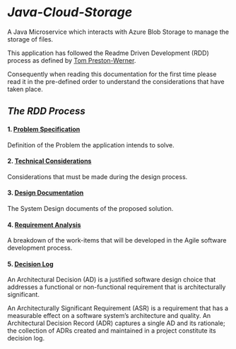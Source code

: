 # ___Java-Cloud-Storage___
A Java Microservice which interacts with Azure Blob Storage to manage the storage of files.

This application has followed the Readme Driven Development (RDD) process as defined by [Tom Preston-Werner](https://tom.preston-werner.com/2010/08/23/readme-driven-development.html).

Consequently when reading this documentation for the first time please read it in the pre-defined order to understand the considerations that have taken place.

## ___The RDD Process___

#### 1. [Problem Specification](./docs/pages/problemSpecification.md)
Definition of the Problem the application intends to solve.

#### 2. [Technical Considerations](./docs/pages/technicalConsiderations.md)
Considerations that must be made during the design process.

#### 3. [Design Documentation](./docs/pages/designDocumentation.md)
The System Design documents of the proposed solution.
#### 4. [Requirement Analysis](./docs/pages/requirementAnalysis.md)
A breakdown of the work-items that will be developed in the Agile software development process.

#### 5. [Decision Log](./docs/pages/architectureDesignRecords.md)
An Architectural Decision (AD) is a justified software design choice that addresses a functional or non-functional requirement that is architecturally significant.

An Architecturally Significant Requirement (ASR) is a requirement that has a measurable effect on a software system’s architecture and quality. An Architectural Decision Record (ADR) captures a single AD and its rationale; the collection of ADRs created and maintained in a project constitute its decision log.




